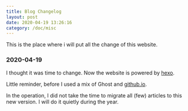 ```yaml
---
title: Blog Changelog
layout: post
date: 2020-04-19 13:26:16
category: /doc/misc
---
```



This is the place where i will put all the change of this website.

### 2020-04-19

I thought it was time to change. Now the website is powered by [hexo](https://hexo.io/).

Little reminder, before I used a mix of Ghost and [github.io](https://killix.github.io).

In the operation, I did not take the time to migrate all (few) articles to this new version. I will do it quietly during the year.